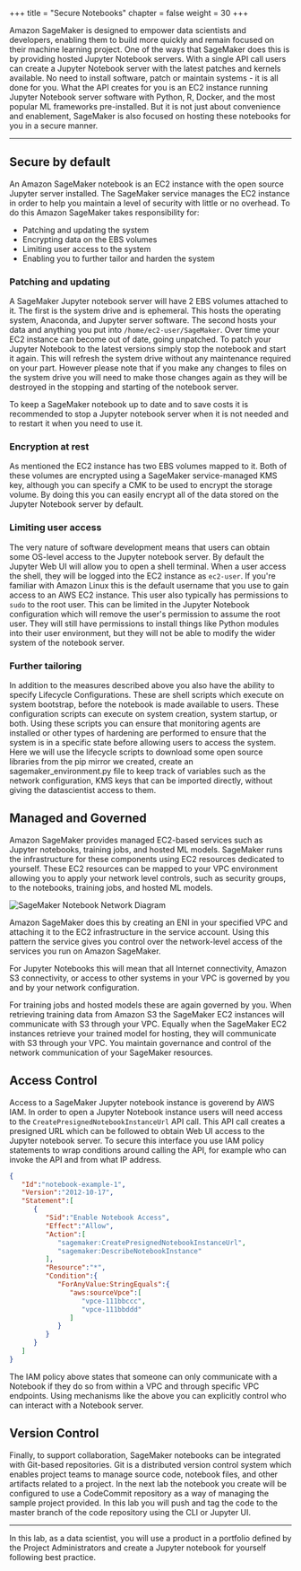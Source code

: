 +++
title = "Secure Notebooks"
chapter = false
weight = 30
+++

Amazon SageMaker is designed to empower data scientists and developers, enabling them to build more quickly and remain focused on their machine learning project.  One of the ways that SageMaker does this is by providing hosted Jupyter Notebook servers.  With a single API call users can create a Jupyter Notebook server with the latest patches and kernels available.  No need to install software, patch or maintain systems - it is all done for you.  What the API creates for you is an EC2 instance running Jupyter Notebook server software with Python, R, Docker, and the most popular ML frameworks pre-installed.  But it is not just about convenience and enablement, SageMaker is also focused on hosting these notebooks for you in a secure manner.  

---

## Secure by default

An Amazon SageMaker notebook is an EC2 instance with the open source Jupyter server installed.  The SageMaker service manages the EC2 instance in order to help you maintain a level of security with little or no overhead.  To do this Amazon SageMaker takes responsibility for:

 - Patching and updating the system
 - Encrypting data on the EBS volumes
 - Limiting user access to the system
 - Enabling you to further tailor and harden the system

### Patching and updating

A SageMaker Jupyter notebook server will have 2 EBS volumes attached to it.  The first is the system drive and is ephemeral.  This hosts the operating system, Anaconda, and Jupyter server software.  The second hosts your data and anything you put into `/home/ec2-user/SageMaker`.  Over time your EC2 instance can become out of date, going unpatched.  To patch your Jupyter Notebook to the latest versions simply stop the notebook and start it again.  This will refresh the system drive without any maintenance required on your part.  However please note that if you make any changes to files on the system drive you will need to make those changes again as they will be destroyed in the stopping and starting of the notebook server.

To keep a SageMaker notebook up to date and to save costs it is recommended to stop a Jupyter notebook server when it is not needed and to restart it when you need to use it.

### Encryption at rest

As mentioned the EC2 instance has two EBS volumes mapped to it.  Both of these volumes are encrypted using a SageMaker service-managed KMS key, although you can specify a CMK to be used to encrypt the storage volume.  By doing this you can easily encrypt all of the data stored on the Jupyter Notebook server by default.  

### Limiting user access

The very nature of software development means that users can obtain some OS-level access to the Jupyter notebook server.  By default the Jupyter Web UI will allow you to open a shell terminal.  When a user access the shell, they will be logged into the EC2 instance as `ec2-user`.  If you're familiar with Amazon Linux this is the default username that you use to gain access to an AWS EC2 instance.  This user also typically has permissions to `sudo` to the root user.  This can be limited in the Jupyter Notebook configuration which will remove the user's permission to assume the root user.  They will still have permissions to install things like Python modules into their user environment, but they will not be able to modify the wider system of the notebook server.

### Further tailoring

In addition to the measures described above you also have the ability to specify Lifecycle Configurations.  These are shell scripts which execute on system bootstrap, before the notebook is made available to users.  These configuration scripts can execute on system creation, system startup, or both.  Using these scripts you can ensure that monitoring agents are installed or other types of hardening are performed to ensure that the system is in a specific state before allowing users to access the system. Here we will use the lifecycle scripts to download some open source libraries from the pip mirror we created, create an sagemaker_environment.py file to keep track of variables such as the network configuration, KMS keys that can be imported directly, without giving the datascientist access to them.

## Managed and Governed

Amazon SageMaker provides managed EC2-based services such as Jupyter notebooks, training jobs, and hosted ML models.  SageMaker runs the infrastructure for these components using EC2 resources dedicated to yourself.  These EC2 resources can be mapped to your VPC environment allowing you to apply your network level controls, such as security groups, to the notebooks, training jobs, and hosted ML models.

![SageMaker Notebook Network Diagram](/images/notebook_network.png)

Amazon SageMaker does this by creating an ENI in your specified VPC and attaching it to the EC2 infrastructure in the service account.  Using this pattern the service gives you control over the network-level access of the services you run on Amazon SageMaker.  

For Jupyter Notebooks this will mean that all Internet connectivity, Amazon S3 connectivity, or access to other systems in your VPC is governed by you and by your network configuration.

For training jobs and hosted models these are again governed by you.  When retrieving training data from Amazon S3 the SageMaker EC2 instances will communicate with S3 through your VPC.  Equally when the SageMaker EC2 instances retrieve your trained model for hosting, they will communicate with S3 through your VPC.  You maintain governance and control of the network communication of your SageMaker resources.

## Access Control

Access to a SageMaker Jupyter notebook instance is goverend by AWS IAM.  In order to open a Jupyter Notebook instance users will need access to the `CreatePresignedNotebookInstanceUrl` API call.  This API call creates a presigned URL which can be followed to obtain Web UI access to the Jupyter notebook server.  To secure this interface you use IAM policy statements to wrap conditions around calling the API, for example who can invoke the API and from what IP address.  

```json
{
   "Id":"notebook-example-1",
   "Version":"2012-10-17",
   "Statement":[
      {
         "Sid":"Enable Notebook Access",
         "Effect":"Allow",
         "Action":[
            "sagemaker:CreatePresignedNotebookInstanceUrl",
            "sagemaker:DescribeNotebookInstance"
         ],
         "Resource":"*",
         "Condition":{
            "ForAnyValue:StringEquals":{
               "aws:sourceVpce":[
                  "vpce-111bbccc",
                  "vpce-111bbddd"
               ]
            }
         }
      }
   ]
}
```

The IAM policy above states that someone can only communicate with a Notebook if they do so from within a VPC and through specific VPC endpoints.  Using mechanisms like the above you can explicitly control who can interact with a Notebook server.  

## Version Control

Finally, to support collaboration, SageMaker notebooks can be integrated with Git-based repositories.  Git is a distributed version control system which enables project teams to manage source code, notebook files, and other artifacts related to a project.  In the next lab the notebook you create will be configured to use a CodeCommit repository as a way of managing the sample project provided.  In this lab you will push and tag the code to the master branch of the code repository using the CLI or Jupyter UI. 

---

In this lab, as a data scientist, you will use a product in a portfolio defined by the Project Administrators and create a Jupyter notebook for yourself following best practice.
